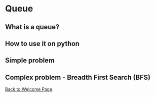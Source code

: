# Queue

## What is a queue?
## How to use it on python

## Simple problem
## Complex problem - Breadth First Search (BFS)
[Back to Welcome Page](0-welcome.md)
